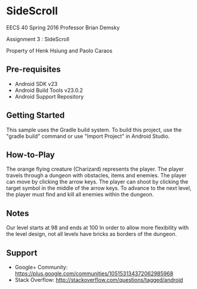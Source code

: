 SideScroll
=============

EECS 40 Spring 2016 
Professor Brian Demsky

Assignment 3 : SideScroll

Property of Henk Hsiung and Paolo Caraos



Pre-requisites
--------------

- Android SDK v23
- Android Build Tools v23.0.2
- Android Support Repository


Getting Started
---------------

This sample uses the Gradle build system. To build this project, use the
"gradle build" command or use "Import Project" in Android Studio.


How-to-Play
---------------
The orange flying creature (Charizard) represents the player. The player travels through a dungeon with obstacles, items and enemies. The player can move by clicking the arrow keys. The player can shoot by clicking the target symbol in the middle of the arrow keys. To advance to the next level, the player must find and kill all enemies within the dungeon.

Notes
---------------
Our level starts at 98 and ends at 100
In order to allow more flexibility with the level design, not all levels have bricks as borders of the dungeon.


Support
-------

- Google+ Community: https://plus.google.com/communities/105153134372062985968
- Stack Overflow: http://stackoverflow.com/questions/tagged/android








